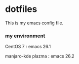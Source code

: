 # dotfiles

This is my emacs config file.

### my environment

CentOS 7 : emacs 26.1

manjaro-kde plazma : emacs 26.2
